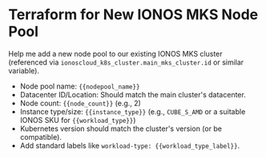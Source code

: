 # Terraform for New IONOS MKS Node Pool

Help me add a new node pool to our existing IONOS MKS cluster (referenced via `ionoscloud_k8s_cluster.main_mks_cluster.id` or similar variable).
- Node pool name: `{{nodepool_name}}`
- Datacenter ID/Location: Should match the main cluster's datacenter.
- Node count: `{{node_count}}` (e.g., 2)
- Instance type/size: `{{instance_type}}` (e.g., `CUBE_S_AMD` or a suitable IONOS SKU for `{{workload_type}}`)
- Kubernetes version should match the cluster's version (or be compatible).
- Add standard labels like `workload-type: {{workload_type_label}}`.
